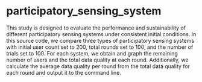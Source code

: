 # participatory_sensing_system
This study is designed to evaluate the performance and sustainability of different participatory sensing systems under consistent initial conditions. In this source code, we compare three types of participatory sensing systems with initial user count set to 200, total rounds set to 100, and the number of trials set to 100. For each system, we obtain and graph the remaining number of users and the total data quality at each round. Additionally, we calculate the average data quality per round from the total data quality for each round and output it to the command line.
